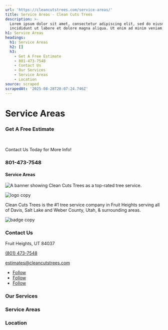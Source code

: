 ```yaml
---
url: 'https://cleancutstrees.com/service-areas/'
title: Service Areas - Clean Cuts Trees
description: >-
  Lorem ipsum dolor sit amet, consectetur adipiscing elit, sed do eiusmod tempor
  incididunt ut labore et dolore magna aliqua. Ut enim ad minim veniam, quis
h1: Service Areas
headings:
  h1: Service Areas
  h2: []
  h3:
    - Get A Free Estimate
    - 801-473-7548
    - Contact Us
    - Our Services
    - Service Areas
    - Location
source: scraped
scrapedAt: '2025-08-28T20:07:24.746Z'
---
```

# Service Areas

### Get A Free Estimate

  [](tel:+18014737548)

Contact Us Today for More Info!

### 801-473-7548

#### Service Areas

![A banner showing Clean Cuts Trees as a top-rated tree service.](./assets/6044a2199980b071066c9787705eaf1fd5e11a3e.png)

![logo copy](./assets/90a16e2ce5a7f00fb2e4f2b204af48a34ef55eab.png "logo copy")

Clean Cuts Trees is the #1 tree service company in Fruit Heights serving all of Davis, Salt Lake and Weber County, Utah, & surrounding areas.

![badge copy](./assets/f718afde080bd8d3dd3880e1e259267f39699dcb.png "badge copy")

### Contact Us

Fruit Heights, UT 84037

[(801) 473-7548](tel:+18014737548)

[estimates@cleancutstrees.com](mailto:estimates@cleancutstrees.com)

-   [Follow](https://www.facebook.com/CleanCutsTrees/ "Follow on Facebook")
-   [Follow](https://www.youtube.com/channel/UCSMH2M8_eCp3TM7lxs7HC1w/videos "Follow on Youtube")
-   [Follow](https://www.instagram.com/clean_cuts_trees/ "Follow on Instagram")

### Our Services

### Service Areas

### Location
